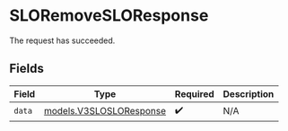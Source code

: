 # SLORemoveSLOResponse

The request has succeeded.


## Fields

| Field                                                    | Type                                                     | Required                                                 | Description                                              |
| -------------------------------------------------------- | -------------------------------------------------------- | -------------------------------------------------------- | -------------------------------------------------------- |
| `data`                                                   | [models.V3SLOSLOResponse](../models/v3slosloresponse.md) | :heavy_check_mark:                                       | N/A                                                      |